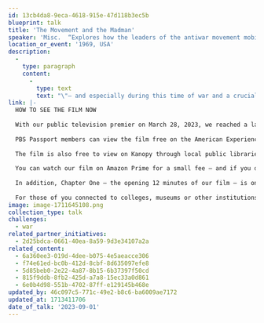 ```yaml
---
id: 13cb4da8-9eca-4618-915e-47d118b3ec5b
blueprint: talk
title: 'The Movement and the Madman'
speaker: 'Misc.  “Explores how the leaders of the antiwar movement mobilized disparate groups from coast to coast to create two massive protests that changed history.” – Albuquerque Journal'
location_or_event: '1969, USA'
description:
  -
    type: paragraph
    content:
      -
        type: text
        text: "\"– and especially during this time of war and a crucial presidential election – it's important to share the core message of our film about the power of protest and the necessity to stay engaged.\"\_"
link: |-
  HOW TO SEE THE FILM NOW
   
  With our public television premier on March 28, 2023, we reached a large national, primetime audience – over half a million viewers. The audience continues to grow as local PBS stations rebroadcast our film and it is now available to view on several streaming platforms and internationally.
   
  PBS Passport members can view the film free on the American Experience website
   
  The film is also free to view on Kanopy through local public libraries and colleges that offer the streaming service.
   
  You can watch our film on Amazon Prime for a small fee — and if you do please take a moment to rate the film or leave a comment.
   
  In addition, Chapter One — the opening 12 minutes of our film — is on the American Experience YouTube page where it has nearly 100,000 views.
   
  For those of you connected to colleges, museums or other institutions, please recommend acquiring the film from Films Media Group or Alexander Street.
image: image-1711645108.png
collection_type: talk
challenges:
  - war
related_partner_initiatives:
  - 2d25bdca-0661-40ea-8a59-9d3e34107a2a
related_content:
  - 6a360ee3-019d-4dee-b075-4e5aeacce306
  - f74e61ed-bc0b-412d-8cbf-8d635097efe8
  - 5d85beb0-2e22-4a87-8b15-6b37397f50cd
  - 815f9ddb-8fb2-425d-a7a8-15ec33a0d861
  - 6e0b4d98-551b-4702-87ff-e129145b468e
updated_by: 46c097c5-771c-49e2-b8c6-ba6009ae7172
updated_at: 1713411706
date_of_talk: '2023-09-01'
---
```

